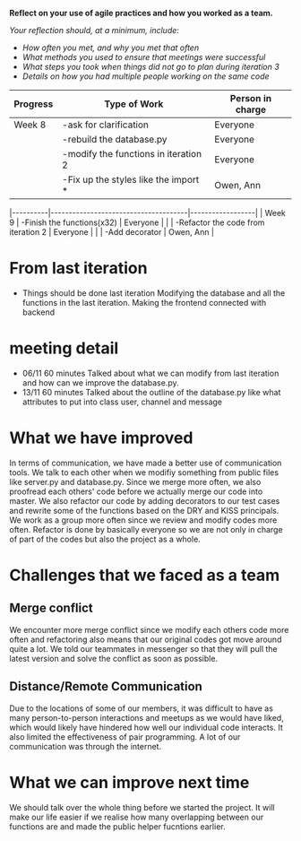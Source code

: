 **Reflect on your use of agile practices and how you worked as a team.**

_Your reflection should, at a minimum, include:_
  * _How often you met, and why you met that often_
  * _What methods you used to ensure that meetings were successful_
  * _What steps you took when things did not go to plan during iteration 3_
  * _Details on how you had multiple people working on the same code_

| Progress | Type of Work                         | Person in charge |
|----------|--------------------------------------|------------------|
| Week 8   | -ask for clarification               | Everyone         |
|          | -rebuild the database.py             | Everyone         |
|          | -modify the functions in iteration 2 | Everyone         |
|          | -Fix up the styles like the import * | Owen, Ann        |

|----------|--------------------------------------|------------------|
| Week 9   | -Finish the functions(x32)           | Everyone         |
|          | -Refactor the code from iteration 2  | Everyone         |
|          | -Add decorator                       | Owen, Ann        |

# From last iteration
- Things should be done last iteration
  Modifying the database and all the functions in the last iteration.
  Making the frontend connected with backend

# meeting detail
- 06/11 60 minutes Talked about what we can modify from last iteration and how can we improve the database.py.
- 13/11 60 minutes Talked about the outline of the database.py like what attributes to put into class user, channel and message


# What we have improved
In terms of communication, we have made a better use of communication tools. We talk to each other when we modifiy something from public files like server.py and database.py. Since we merge more often, we also proofread each others' code before we actually merge our code into master. 
We also refactor our code by adding decorators to our test cases and rewrite some of the functions based on the DRY and KISS principals.
We work as a group more often since we review and modify codes more often. Refactor is done by basically everyone so we are not only in charge of part of the codes but also the project as a whole.

# Challenges that we faced as a team
## Merge conflict
We encounter more merge conflict since we modify each others code more often and refactoring also means that our original codes got move around quite a lot. 
We told our teammates in messenger so that they will pull the latest version and solve the conflict as soon as possible.

## Distance/Remote Communication
Due to the locations of some of our members, it was difficult to have as many person-to-person interactions and meetups as we would have liked, which would likely have hindered how well our individual code interacts. It also limited the effectiveness of pair programming. A lot of our communication was through the internet.

# What we can improve next time
We should talk over the whole thing before we started the project. It will make our life easier if we realise how many overlapping between our functions are and made the public helper fucntions earlier. 
